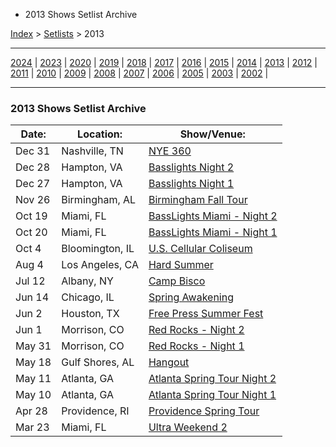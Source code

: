   * 2013 Shows Setlist Archive

[Index](https://www.reddit.com/r/bassnectar/wiki/index) >
[Setlists](https://www.reddit.com/r/bassnectar/wiki/interactive/setlists) >
2013

* * *

[2024](./2024.md) | [2023](./2023.md) | [2020](./2020.md) | [2019](./2019.md) | [2018](./2018.md) | [2017](./2017.md) | [2016](./2016.md) | [2015](./2015.md) | [2014](./2014.md) | [2013](./2013.md) | [2012](./2012.md) | [2011](./2011.md) | [2010](./2010.md) | [2009](./2009.md) | [2008](./2008.md) | [2007](./2007.md) | [2006](./2006.md) | [2005](./2005.md) | [2003](./2003.md) | [2002](./2002.md) | 

* * *

### 2013 Shows Setlist Archive

Date: | Location: | Show/Venue:  
---|---|---  
Dec 31 | Nashville, TN | [NYE 360](./2013/nye2013.md)  
Dec 28 | Hampton, VA | [Basslights Night 2](./2013/basslightsnight2.md)  
Dec 27 | Hampton, VA | [Basslights Night 1](./2013/basslightsnight1.md)  
Nov 26 | Birmingham, AL | [Birmingham Fall Tour](./2013/birminghamal.md)  
Oct 19 | Miami, FL | [BassLights Miami - Night 2](./2013/basslightsmiami2.md)  
Oct 20 | Miami, FL | [BassLights Miami - Night 1](./2013/basslightsmiami1.md)  
Oct 4 | Bloomington, IL | [U.S. Cellular Coliseum](./2013/bloomington.md)  
Aug 4 | Los Angeles, CA | [Hard Summer](./2013/hardsummer.md)  
Jul 12 | Albany, NY | [Camp Bisco](./2013/campbiscoefestival.md)  
Jun 14 | Chicago, IL | [Spring Awakening](./2013/springawakeningfestival.md)  
Jun 2 | Houston, TX | [Free Press Summer Fest](./2013/freepresssummerfest.md)  
Jun 1 | Morrison, CO | [Red Rocks - Night 2](./2013/redrocks2.md)  
May 31 | Morrison, CO | [Red Rocks - Night 1](./2013/redrocks1.md)  
May 18 | Gulf Shores, AL | [Hangout](./2013/hangoutfestival.md)  
May 11 | Atlanta, GA | [Atlanta Spring Tour Night 2](./2013/atlantanighttwo.md)  
May 10 | Atlanta, GA | [Atlanta Spring Tour Night 1](./2013/atlantanightone.md)  
Apr 28 | Providence, RI | [Providence Spring Tour](./2013/providenceri.md)  
Mar 23 | Miami, FL | [Ultra Weekend 2](./2013/ultraweekendtwo.md)

